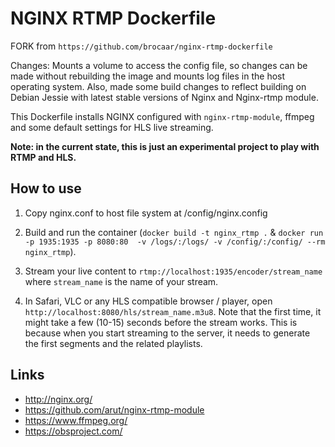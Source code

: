 NGINX RTMP Dockerfile
=====================

FORK from `https://github.com/brocaar/nginx-rtmp-dockerfile`

Changes:
Mounts a volume to access the config file, so changes can be made without rebuilding the image and mounts log files in the host operating system. Also, made some build changes to reflect building on Debian Jessie with latest stable versions of Nginx and Nginx-rtmp module.

This Dockerfile installs NGINX configured with `nginx-rtmp-module`, ffmpeg
and some default settings for HLS live streaming.

**Note: in the current state, this is just an experimental project to play with
RTMP and HLS.**


How to use
-----------
1. Copy nginx.conf to host file system at /config/nginx.config

2. Build and run the container (`docker build -t nginx_rtmp .` &
   `docker run -p 1935:1935 -p 8080:80  -v /logs/:/logs/ -v /config/:/config/ --rm nginx_rtmp`).

3. Stream your live content to `rtmp://localhost:1935/encoder/stream_name` where
   `stream_name` is the name of your stream.

4. In Safari, VLC or any HLS compatible browser / player, open
   `http://localhost:8080/hls/stream_name.m3u8`. Note that the first time,
   it might take a few (10-15) seconds before the stream works. This is because
   when you start streaming to the server, it needs to generate the first
   segments and the related playlists.


Links
-----

* http://nginx.org/
* https://github.com/arut/nginx-rtmp-module
* https://www.ffmpeg.org/
* https://obsproject.com/
